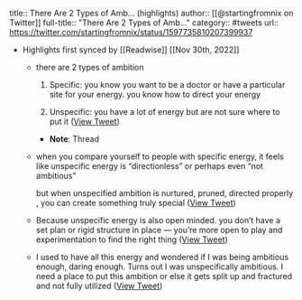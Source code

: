 title:: There Are 2 Types of Amb... (highlights)
author:: [[@startingfromnix on Twitter]]
full-title:: "There Are 2 Types of Amb..."
category:: #tweets
url:: https://twitter.com/startingfromnix/status/1597735810207399937

- Highlights first synced by [[Readwise]] [[Nov 30th, 2022]]
	- there are 2 types of ambition 
	  
	  1. Specific: you know you want to be a doctor or have a particular site for your energy. you know how to direct your energy
	  
	  2. Unspecific: you have a lot of energy but are not sure where to put it ([View Tweet](https://twitter.com/startingfromnix/status/1597735810207399937))
		- **Note**: Thread
	- when you compare yourself to people with specific energy, it feels like unspecific energy is “directionless” or perhaps even “not ambitious” 
	  
	  but when unspecified ambition is nurtured, pruned, directed properly , you can create something truly special ([View Tweet](https://twitter.com/startingfromnix/status/1597735813415985152))
	- Because unspecific energy is also open minded. you don’t have a set plan or rigid structure in place — you’re more open to play and experimentation to find the right thing ([View Tweet](https://twitter.com/startingfromnix/status/1597735816574701568))
	- I used to have all this energy and wondered if I was being ambitious enough, daring enough. Turns out I was unspecifically ambitious. I need a place to put this ambition or else it gets split up and fractured and not fully utilized ([View Tweet](https://twitter.com/startingfromnix/status/1597735819326160896))